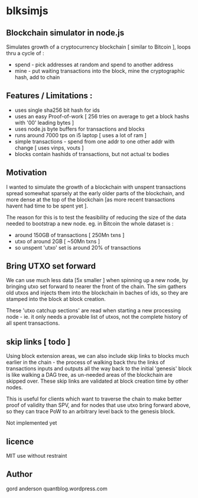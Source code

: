 # blksimjs


## Blockchain simulator in node.js

Simulates growth of a cryptocurrency blockchain [ similar to Bitcoin ], 
loops thru a cycle of :
* spend - pick addresses at random and spend to another address
* mine - put waiting transactions into the block, mine the cryptographic hash, add to chain

## Features / Limitations :

* uses single sha256 bit hash for ids
* uses an easy Proof-of-work [ 256 tries on average to get a block hashs with '00' leading bytes ]
* uses node.js byte buffers for transactions and blocks
* runs around 7000 tps on i5 laptop [ uses a lot of ram ]
* simple transactions - spend from one addr to one other addr with change [ uses vinps, vouts ]
* blocks contain hashids of transactions, but not actual tx bodies

## Motivation

I wanted to simulate the growth of a blockchain with unspent transactions spread 
somewhat sparsely at the early older parts of the blockchain, and more dense
at the top of the blockchain [as more recent transactions havent had time to be spent yet ].

The reason for this is to test the feasibility of reducing the size of the data 
needed to bootstrap a new node.  eg. in Bitcoin the whole dataset is :
* around 150GB of transactions [ 250Mn txns ]
* utxo of around 2GB [ ~50Mn txns ]
* so unspent 'utxo' set is around 20% of transactions

## Bring UTXO set forward

We can use much less data [5x smaller ] when spinning up a new node, by bringing utxo set forward to nearer the front of the chain.  The sim gathers old utxos and injects them into the blockchain in baches of ids, so they are stamped into the block at block creation.

These 'utxo catchup sections' are read when starting a new processing node -
ie. it only needs a provable list of utxos, not the complete history of all 
spent transactions.

## skip links [ todo ]

Using block extension areas, we can also include skip links to blocks much earlier in the chain -
the process of walking back thru the links of transactions inputs and outputs all the way back to the initial 'genesis' block
is like walking a DAG tree, as un-needed areas of the blockchain are skipped over.  These skip links are validated at block creation time by other nodes.   

This is useful for clients which want to traverse the chain to make better proof of validity than SPV, and for nodes that use utxo bring forward above, so they can trace PoW to an arbitrary level back to the genesis block. 

Not implemented yet 

## licence

MIT use without restraint

## Author

gord anderson
quantblog.wordpress.com

